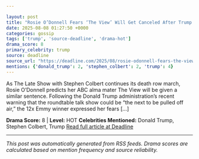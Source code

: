 ```yaml
---

layout: post
title: "Rosie O’Donnell Fears ‘The View’ Will Get Canceled After Trump Comments: “The Truth Is Dangerous Now”"""
date: 2025-08-08 01:27:50 +0000
categories: gossip
tags: ['trump', 'source-deadline', 'drama-hot']
drama_score: 8
primary_celebrity: trump
source: deadline
source_url: "https://deadline.com/2025/08/rosie-odonnell-fears-the-view-canceled-1236481952/"""
mentions: {'donald_trump': 2, 'stephen_colbert': 2, 'trump': 4}
---
```


As The Late Show with Stephen Colbert continues its death row march, Rosie O’Donnell predicts her ABC alma mater The View will be given a similar sentence. Following the Donald Trump administration’s recent warning that the roundtable talk show could be “the next to be pulled off air,” the 12x Emmy winner expressed her fears […]

**Drama Score:** 8 | **Level:** HOT **Celebrities Mentioned:** Donald Trump, Stephen Colbert, Trump [Read full article at Deadline](https://deadline.com/2025/08/rosie-odonnell-fears-the-view-canceled-1236481952/)

---

*This post was automatically generated from RSS feeds. Drama scores are calculated based on mention frequency and source reliability.*